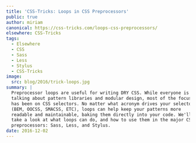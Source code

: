 ```yaml
---
title: 'CSS-Tricks: Loops in CSS Preprocessors'
public: true
author: miriam
canonical: https://css-tricks.com/loops-css-preprocessors/
elsewhere: CSS-Tricks
tags:
  - Elsewhere
  - CSS
  - Sass
  - Less
  - Stylus
  - CSS-Tricks
image:
  src: blog/2016/trick-loops.jpg
summary: |
  Preprocessor loops are useful for writing DRY CSS. While everyone is
  talking about pattern libraries and modular design, most of the focus
  has been on CSS selectors. No matter what acronym drives your selectors
  (BEM, OOCSS, SMACSS, ETC), loops can help keep your patterns more
  readable and maintainable, baking them directly into your code. We'll
  take a look at what loops can do, and how to use them in the major CSS
  preprocessors: Sass, Less, and Stylus.
date: 2016-12-02
---
```



